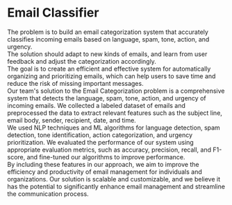 # Email Classifier
The problem is to build an email categorization system that accurately classifies incoming emails based on language, spam, tone, action, and urgency. <br>
The solution should adapt to new kinds of emails, and learn from user feedback and adjust the categorization accordingly.<br>
The goal is to create an efficient and effective system for automatically organizing and prioritizing emails, which can help users to save time and reduce the risk of missing important messages.<br>
Our team's solution to the Email Categorization problem is a comprehensive system that detects the language, spam, tone, action, and urgency of incoming emails. We collected a labeled dataset of emails and preprocessed the data to extract relevant features such as the subject line, email body, sender, recipient, date, and time.<br>
We used NLP techniques and ML algorithms for language detection, spam detection, tone identification, action categorization, and urgency prioritization. We evaluated the performance of our system using appropriate evaluation metrics, such as accuracy, precision, recall, and F1-score, and fine-tuned our algorithms to improve performance.<br>
By including these features in our approach, we aim to improve the efficiency and productivity of email management for individuals and organizations. Our solution is scalable and customizable, and we believe it has the potential to significantly enhance email management and streamline the communication process.




